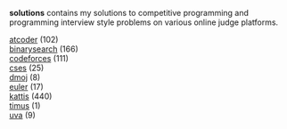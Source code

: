 **solutions** contains my solutions to competitive programming and programming
interview style problems on various online judge platforms.

[atcoder](https://github.com/terror/solutions/blob/master/atcoder) (102)<br/>
[binarysearch](https://github.com/terror/solutions/blob/master/binarysearch) (166)<br/>
[codeforces](https://github.com/terror/solutions/blob/master/codeforces) (111)<br/>
[cses](https://github.com/terror/solutions/blob/master/cses) (25)<br/>
[dmoj](https://github.com/terror/solutions/blob/master/dmoj) (8)<br/>
[euler](https://github.com/terror/solutions/blob/master/euler) (17)<br/>
[kattis](https://github.com/terror/solutions/blob/master/kattis) (440)<br/>
[timus](https://github.com/terror/solutions/blob/master/timus) (1)<br/>
[uva](https://github.com/terror/solutions/blob/master/uva) (9)<br/>
